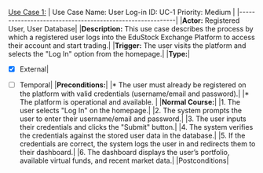 

<u>Use Case 1:</u>
| Use Case Name: User Log-in ID: UC-1 Priority: Medium |
|----------------------------------------------------------|
|**Actor:** Registered User, User Database|
|**Description:** This use case describes the process by which a registered user logs into the EduStock Exchange Platform to access their account and start trading.|
|**Trigger:** The user visits the platform and selects the "Log In" option from the homepage.|
|**Type:**|    
* [x] External|
* [ ] Temporal|
|**Preconditions:**|
|* The user must already be registered on the platform with valid credentials (username/email and password).|
|* The platform is operational and available. |
|**Normal Course:**|
|1. The user selects "Log In" on the homepage.|
|2. The system prompts the user to enter their username/email and password.|
|3. The user inputs their credentials and clicks the "Submit" button.|
|4. The system verifies the credentials against the stored user data in the database.|
|5. If the credentials are correct, the system logs the user in and redirects them to their dashboard.|
|6. The dashboard displays the user’s portfolio, available virtual funds, and recent market data.|
|Postconditions|



